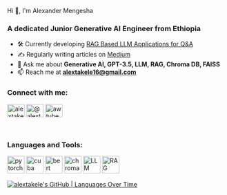 Hi 👋, I'm Alexander Mengesha</h1>
<h3 align="left">A dedicated Junior Generative AI Engineer from Ethiopia</h3>

- 🛠️ Currently developing [RAG Based LLM Applications for Q&A](https://github.com/alextakele/Advanced_RAG-LLM_Question-Answer)
- ✍️ Regularly writing articles on [Medium](https://medium.com/@alextakele16)
- 💬 Ask me about **Generative AI, GPT-3.5, LLM, RAG, Chroma DB, FAISS**
- 📫 Reach me at **alextakele16@gmail.com**

<h3 align="left">Connect with me:</h3>
<p align="left">
  <a href="https://linkedin.com/in/alextakele" target="blank"><img align="center" src="https://raw.githubusercontent.com/rahuldkjain/github-profile-readme-generator/master/src/images/icons/Social/linked-in-alt.svg" alt="alextakele" height="30" width="40" /></a>
  <a href="https://medium.com/@alextakele16" target="blank"><img align="center" src="https://raw.githubusercontent.com/rahuldkjain/github-profile-readme-generator/master/src/images/icons/Social/medium.svg" alt="@alextakele16" height="30" width="40" /></a>
  <a href="https://www.youtube.com/c/awtube" target="blank"><img align="center" src="https://raw.githubusercontent.com/rahuldkjain/github-profile-readme-generator/master/src/images/icons/Social/youtube.svg" alt="awtube" height="30" width="40" /></a>
</p>
<br>

<h3 align="left">Languages and Tools:</h3>
<p align="left">
  <a href="https://pytorch.org/" target="_blank" rel="noreferrer"><img src="https://www.vectorlogo.zone/logos/pytorch/pytorch-icon.svg" alt="pytorch" width="40" height="40"/></a>
  <a href="https://cuba.eecs.harvard.edu/" target="_blank" rel="noreferrer"><img src="https://cuba.eecs.harvard.edu/images/cuba/cuba-logo.svg" alt="cuba" width="40" height="40"/></a>
  <a href="https://github.com/google-research/bert" target="_blank" rel="noreferrer"><img src="https://raw.githubusercontent.com/huggingface/transformers/master/docs/source/imgs/BERT.png" alt="bert" width="40" height="40"/></a>
  <a href="https://chroma.run/" target="_blank" rel="noreferrer"><img src="https://chroma.run/favicon.ico" alt="chroma db" width="40" height="40"/></a>
  <a href="https://en.wikipedia.org/wiki/Longformer" target="_blank" rel="noreferrer"><img src="https://miro.medium.com/max/2780/1*qJRsrwJBnsFXcs4H8-3i_w.jpeg" alt="LLM" width="40" height="40"/></a>
  <a href="https://en.wikipedia.org/wiki/Retrieval-augmented_generation" target="_blank" rel="noreferrer"><img src="https://huggingface.co/front/thumbnails/ragnetwork_medium.png" alt="RAG" width="40" height="40"/></a>
  <!-- Add other icons similarly -->
</p>

[![alextakele's GitHub | Languages Over Time](https://stats.quine.sh/alextakele/languages-over-time?theme=dark)](https://quine.sh?utm_source=widgets&utm_campaign=alextakele)

